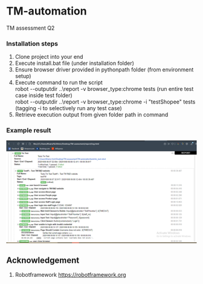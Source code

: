 # TM-automation
TM assessment Q2

### Installation steps
1) Clone project into your end
2) Execute install.bat file (under installation folder)
3) Ensure browser driver provided in pythonpath folder (from environment setup)
4) Execute command to run the script  
   robot --outputdir ..\report -v browser_type:chrome  tests   (run entire test case inside test folder)  
   robot --outputdir ..\report -v browser_type:chrome -i "testShopee"  tests   (tagging -i to selectively run any test case)  
5) Retrieve execution output from given folder path in command

### Example result
![Screenshot](Q2_passed.png)

## Acknowledgement
1) Robotframework https://robotframework.org 
